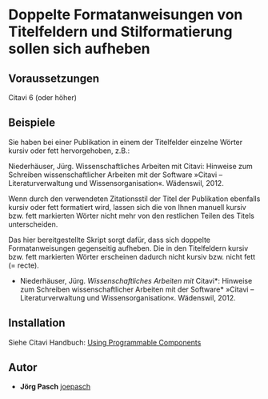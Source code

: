 # Doppelte Formatanweisungen von Titelfeldern und Stilformatierung sollen sich aufheben

## Voraussetzungen
Citavi 6 (oder höher)

## Beispiele
Sie haben bei einer Publikation in einem der Titelfelder einzelne Wörter kursiv oder fett hervorgehoben, z.B.:
 
Niederhäuser, Jürg. Wissenschaftliches Arbeiten mit Citavi: Hinweise zum Schreiben wissenschaftlicher Arbeiten mit der Software »Citavi – Literaturverwaltung und Wissensorganisation«. Wädenswil, 2012.
 
Wenn durch den verwendeten Zitationsstil der Titel der Publikation ebenfalls kursiv oder fett formatiert wird, lassen sich die von Ihnen manuell kursiv bzw. fett markierten Wörter nicht mehr von den restlichen Teilen des Titels unterscheiden.
 
Das hier bereitgestellte Skript sorgt dafür, dass sich doppelte Formatanweisungen gegenseitig aufheben. Die in den Titelfeldern kursiv bzw. fett markierten Wörter erscheinen dadurch nicht kursiv bzw. nicht fett (= recte).


- Niederhäuser, Jürg. *Wissenschaftliches Arbeiten mit* Citavi*: Hinweise zum Schreiben wissenschaftlicher Arbeiten mit der Software* »Citavi – Literaturverwaltung und Wissensorganisation«. Wädenswil, 2012.

## Installation
Siehe Citavi Handbuch: [Using Programmable Components](https://www.citavi.com/programmable_components)

## Autor
* **Jörg Pasch** [joepasch](https://github.com/joepasch)
